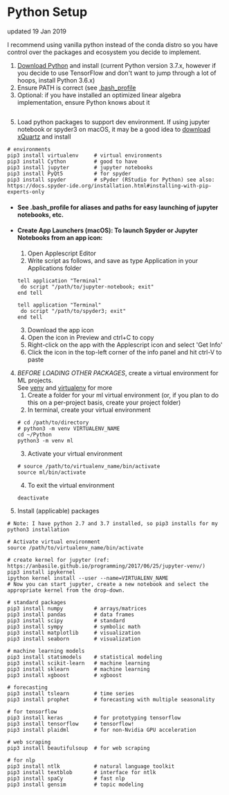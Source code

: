 # Python Setup
updated 19 Jan 2019

I recommend using vanilla python instead of the conda distro so you have control over the packages and ecosystem you decide to implement.

1. [Download Python](https://www.python.org/downloads/) and install (current Python version 3.7.x, however if you decide to use TensorFlow and don't want to jump through a lot of hoops, install Python 3.6.x)
2. Ensure PATH is correct (see [.bash_profile](https://github.com/ahgraber/ml_setup/edit/master/bash_profile.md)
4. Optional: if you have installed an optimized linear algebra implementation, ensure Python knows about it
```
```
5. Load python packages to support dev environment.  If using jupyter notebook or spyder3 on macOS, it may be a good idea to [download xQuartz](https://www.xquartz.org/) and install
```
# environments
pip3 install virtualenv     # virtual environments
pip3 install Cython         # good to have
pip3 install jupyter        # jupyter notebooks
pip3 install PyQt5          # for spyder
pip3 install spyder         # sPyder (RStudio for Python) see also: https://docs.spyder-ide.org/installation.html#installing-with-pip-experts-only
```
   * #### See .bash_profile for aliases and paths for easy launching of jupyter notebooks, etc.
   * #### Create App Launchers (macOS): To launch Spyder or Jupyter Notebooks from an app icon:
     1. Open Applescript Editor
     2. Write script as follows, and save as type Application in your Applications folder
     ```
     tell application "Terminal"
      do script "/path/to/jupyter-notebook; exit"
     end tell
     ```
     ```
     tell application "Terminal"
      do script "/path/to/spyder3; exit"
     end tell
     ```
     3. Download the app icon
     4. Open the icon in Preview and ctrl+C to copy
     5. Right-click on the app with the Applescript icon and select 'Get Info'
     6. Click the icon in the top-left corner of the info panel and hit ctrl-V to paste  


4. *BEFORE LOADING OTHER PACKAGES*, create a virtual environment for ML projects.  
See [venv](https://docs.python.org/3/library/venv.html) and [virtualenv](https://docs.python-guide.org/dev/virtualenvs/) for more
   1. Create a folder for your ml virtual environment (or, if you plan to do this on a per-project basis, create your project folder)
   2. In terminal, create your virtual environment
   ```
   # cd /path/to/directory
   # python3 -m venv VIRTUALENV_NAME
   cd ~/Python
   python3 -m venv ml
   ```
   3. Activate your virtual environment
   ```
   # source /path/to/virtualenv_name/bin/activate
   source ml/bin/activate
   ```
   4. To exit the virtual environment
   ```
   deactivate
   ```
5. Install (applicable) packages 
```
# Note: I have python 2.7 and 3.7 installed, so pip3 installs for my python3 installation

# Activate virtual environment
source /path/to/virtualenv_name/bin/activate

# create kernel for jupyter (ref: https://anbasile.github.io/programming/2017/06/25/jupyter-venv/)
pip3 install ipykernel
ipython kernel install --user --name=VIRTUALENV_NAME
# Now you can start jupyter, create a new notebook and select the appropriate kernel from the drop-down.

# standard packages
pip3 install numpy          # arrays/matrices
pip3 install pandas         # data frames
pip3 install scipy          # standard
pip3 install sympy          # symbolic math
pip3 install matplotlib     # visualization
pip3 install seaborn        # visualization

# machine learning models
pip3 install statsmodels    # statistical modeling
pip3 install scikit-learn   # machine learning
pip3 install sklearn        # machine learning
pip3 install xgboost        # xgboost

# forecasting
pip3 install tslearn        # time series
pip3 install prophet        # forecasting with multiple seasonality

# for tensorflow
pip3 install keras          # for prototyping tensorflow
pip3 install tensorflow     # tensorflow!
pip3 install plaidml        # for non-Nvidia GPU acceleration

# web scraping
pip3 install beautifulsoup  # for web scraping

# for nlp
pip3 install ntlk           # natural language toolkit
pip3 install textblob       # interface for ntlk
pip3 install spaCy          # fast nlp
pip3 install gensim         # topic modeling
```

